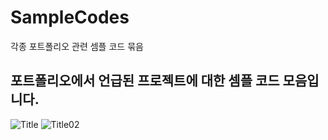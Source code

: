 # SampleCodes
각종 포트폴리오 관련 셈플 코드 묶음

## 포트폴리오에서 언급된 프로젝트에 대한 셈플 코드 모음입니다.

![Title](https://github.com/user-attachments/assets/38899c4b-75f1-472f-ab18-fa2d12ba2196)
![Title02](https://github.com/user-attachments/assets/69d80a93-864d-4056-aca6-aad7fb2172e3)
